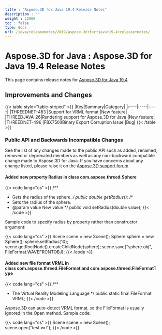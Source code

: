 ```yaml
---
title : "Aspose.3D for Java 19.4 Release Notes" 
description : "" 
weight : 12069 
toc : false
type: docs
url: /java/releasenotes/2019/aspose.3d+for+java+19.4+release+notes/
---
```


# Aspose.3D for Java : Aspose.3D for Java 19.4 Release Notes


This page contains release notes for [Aspose.3D for Java 19.4](https://repository.aspose.com/webapp/#/artifacts/browse/tree/General/repo/com/aspose/aspose-3d/19.4)

## Improvements and Changes

{{< table style="table-striped" >}}
|Key|Summary|Category|
|:----|:----|:----|
|THREEDNET-483 |Support for VRML format |New feature|
|THREEDJAVA-26|Rendering support for Aspose.3D for Java |New feature|
|THREEDNET-496 |FBX7500Binary Export Corruption Issue |Bug|
{{< /table >}}

### Public API and Backwards Incompatible Changes

See the list of any changes made to the public API such as added, renamed, removed or deprecated members as well as any non-backward compatible change made to Aspose.3D for Java. If you have concerns about any change listed, please raise it on the [Aspose.3D support forum](https://forum.aspose.com/c/3d).

#### Added new property Radius in class com.aspose.threed.Sphere

{{< code lang="cs" >}}
/**
 * Gets the radius of the sphere.
 */
public double getRadius();
/**
 * Sets the radius of the sphere.
 * @param value New value
 */
public void setRadius(double value);
{{< /code >}}

Sample code to specify radius by property rather than constructor argument:

{{< code lang="cs" >}}
Scene scene = new Scene();
Sphere sphere = new Sphere();
sphere.setRadius(10);
scene.getRootNode().createChildNode(sphere);
scene.save("sphere.obj", FileFormat.WAVEFRONTOBJ);
{{< /code >}}

#### Added new file format VRML in class com.aspose.threed.FileFormat and com.aspose.threed.FileFormatType

{{< code lang="cs" >}}
/**
 * The Virtual Reality Modeling Language
 */
public static final FileFormat VRML;
{{< /code >}}

Aspose.3D can auto-detect VRML format, so the FileFormat is usually ignored in the Open method. Sample code:

{{< code lang="cs" >}}
Scene scene = new Scene();
scene.open("test.wrl");
{{< /code >}}

